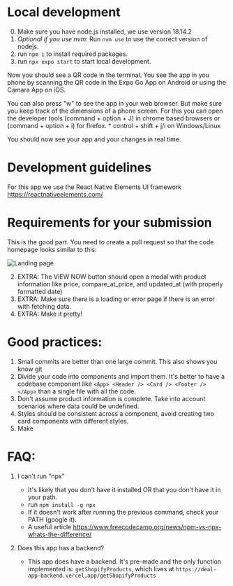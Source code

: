
# Local development
0. Make sure you have node.js installed, we use version 18.14.2
1. *Optional if you use nvm*:  Run `nvm use` to use the correct version of nodejs.
2. run `npm i` to install required packages.
3. run `npx expo start` to start local development.


Now you should see a QR code in the terminal.
You see the app in you phone by scanning the QR code in the Expo Go App on Android or using the Camara App on iOS.

You can also press "w" to see the app in your web browser. But make sure you keep track of the dimensions of a phone screen. For this you can open the developer tools (command + option + J) in chrome based browsers or (command + option + i) for firefox. 
    * control + shift + j/i on Windows/Linux

You should now see your app and your changes in real time.

# Development guidelines
For this app we use the React Native Elements UI framework
https://reactnativeelements.com/

# Requirements for your submission
This is the good part. You need to create a pull request so that the code homepage looks similar to this:

![Landing page](https://github.com/g-vega-cl/deal-app-interview/blob/main/readme-images/deal-app-interview-gif-example.gif?raw=true)

2. EXTRA: The VIEW NOW button should open a modal with product information like price, compare_at_price, and updated_at (with properly formatted date)
3. EXTRA: Make sure there is a loading or error page if there is an error with fetching data.
4. EXTRA: Make it pretty!
# Good practices:
1. Small commits are better than one large commit. This also shows you know git
2. Divide your code into components and import them. It's better to have a codebase component like `<App> <Header /> <Card /> <Footer /> </App>` than a single file with all the code.
3. Don't assume product information is complete. Take into account scenarios where data could be undefined.
4. Styles should be consistent across a component, avoid creating two card components with different styles.
5. Make 


# FAQ:
1. I can't run "npx"
    * It's likely that you don't have it installed OR that you don't have it in your path.
    * run `npm install -g npx`
    * If it doesn't work after running the previous command, check your PATH (google it).
    * A useful article https://www.freecodecamp.org/news/npm-vs-npx-whats-the-difference/

2. Does this app has a backend?
    * This app does have a backend. It's pre-made and the only function implemented is: `getShopifyProducts`, which lives at `https://deal-app-backend.vercel.app/getShopifyProducts`